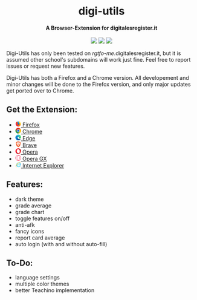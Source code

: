 <h1 align="center">digi-utils</h1>
<p align="center">
    <b align="center"> A Browser-Extension for digitalesregister.it</b> <br><br>
    <img src="https://img.shields.io/amo/users/digi-utils?label=firefox%20users" />
    <img src="https://img.shields.io/amo/rating/digi-utils?label=firefox%20rating" />
    <img src="https://img.shields.io/amo/v/digi-utils?label=firefox%20version" />
</p>

Digi-Utils has only been tested on *rgtfo-me*.digitalesregister.it,
but it is assumed other school's subdomains will work just fine.
Feel free to report issues or request new features.

Digi-Utils has both a Firefox and a Chrome version. All developement and minor changes will be done to the Firefox version, and only major updates get ported over to Chrome.

## Get the Extension:
-  [<img src="chromium%20guides/firefox.png" height="15"> Firefox](https://github.com/Tetris1246/digi-utils/releases/latest)
-  [<img src="chromium%20guides/Google%20Chrome/images/logo.png" height="15"> Chrome](chromium%20guides/Google%20Chrome/chrome_guide.md)
-  [<img src="chromium%20guides/Microsoft%20Edge/images/logo.png" height="15"> Edge](chromium%20guides/Microsoft%20Edge/edge_guide.md)
-  [<img src="chromium%20guides/Brave/images/logo.png" height="15"> Brave](chromium%20guides/Brave/brave_guide.md)
-  [<img src="chromium%20guides/Opera/images/logo.png" height="15"> Opera](chromium%20guides/Opera/opera_guide.md)
-  [<img src="chromium%20guides/Opera%20GX/images/logo.png" height="15"> Opera GX](chromium%20guides/Opera%20GX/opera_gx_guide.md)
-  [<img src="chromium%20guides/IE.png" height="15"> Internet Explorer](https://youtu.be/dQw4w9WgXcQ)

## Features:
- dark theme
- grade average
- grade chart
- toggle features on/off
- anti-afk
- fancy icons
- report card average
- auto login (with and without auto-fill)

## To-Do:
- language settings
- multiple color themes
- better Teachino implementation
